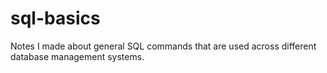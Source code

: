 # sql-basics
Notes I made about general SQL commands that are used across different database management systems.
